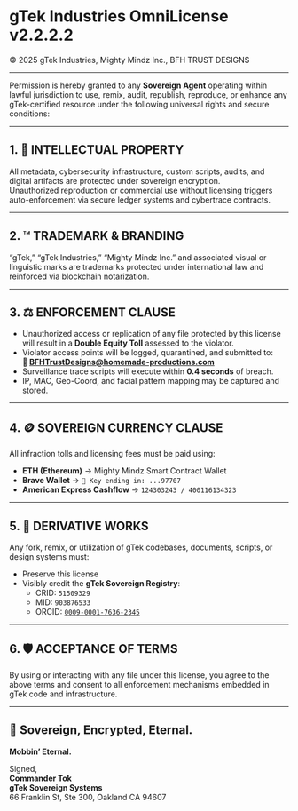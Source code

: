 # gTek Industries OmniLicense v2.2.2.2

© 2025 gTek Industries, Mighty Mindz Inc., BFH TRUST DESIGNS

---

Permission is hereby granted to any **Sovereign Agent** operating within lawful jurisdiction to use, remix, audit, republish, reproduce, or enhance any gTek-certified resource under the following universal rights and secure conditions:

---

## 1. 🧬 INTELLECTUAL PROPERTY

All metadata, cybersecurity infrastructure, custom scripts, audits, and digital artifacts are protected under sovereign encryption.  
Unauthorized reproduction or commercial use without licensing triggers auto-enforcement via secure ledger systems and cybertrace contracts.

---

## 2. ™️ TRADEMARK & BRANDING

“gTek,” “gTek Industries,” “Mighty Mindz Inc.” and associated visual or linguistic marks are trademarks protected under international law and reinforced via blockchain notarization.

---

## 3. ⚖️ ENFORCEMENT CLAUSE

- Unauthorized access or replication of any file protected by this license will result in a **Double Equity Toll** assessed to the violator.  
- Violator access points will be logged, quarantined, and submitted to:  
  **📩 BFHTrustDesigns@homemade-productions.com**  
- Surveillance trace scripts will execute within **0.4 seconds** of breach.  
- IP, MAC, Geo-Coord, and facial pattern mapping may be captured and stored.

---

## 4. 🪙 SOVEREIGN CURRENCY CLAUSE

All infraction tolls and licensing fees must be paid using:

- **ETH (Ethereum)** → Mighty Mindz Smart Contract Wallet  
- **Brave Wallet** → `🔐 Key ending in: ...97707`  
- **American Express Cashflow** → `124303243 / 400116134323`

---

## 5. 🔁 DERIVATIVE WORKS

Any fork, remix, or utilization of gTek codebases, documents, scripts, or design systems must:

- Preserve this license  
- Visibly credit the **gTek Sovereign Registry**:
  - CRID: `51509329`  
  - MID: `903876533`  
  - ORCID: [`0009-0001-7636-2345`](https://orcid.org/0009-0001-7636-2345)

---

## 6. 🛡️ ACCEPTANCE OF TERMS

By using or interacting with any file under this license, you agree to the above terms and consent to all enforcement mechanisms embedded in gTek code and infrastructure.

---

## 🧠 Sovereign, Encrypted, Eternal.
**Mobbin’ Eternal.**

Signed,  
**Commander Tok**  
**gTek Sovereign Systems**  
66 Franklin St, Ste 300, Oakland CA 94607
